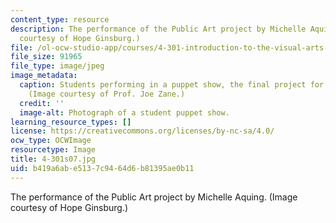 ```yaml
---
content_type: resource
description: The performance of the Public Art project by Michelle Aquing. (Image
  courtesy of Hope Ginsburg.)
file: /ol-ocw-studio-app/courses/4-301-introduction-to-the-visual-arts-spring-2007/b419a6abe5137c9464d6b81395ae0b11_4-301s07.jpg
file_size: 91965
file_type: image/jpeg
image_metadata:
  caption: Students performing in a puppet show, the final project for this course.
    (Image courtesy of Prof. Joe Zane.)
  credit: ''
  image-alt: Photograph of a student puppet show.
learning_resource_types: []
license: https://creativecommons.org/licenses/by-nc-sa/4.0/
ocw_type: OCWImage
resourcetype: Image
title: 4-301s07.jpg
uid: b419a6ab-e513-7c94-64d6-b81395ae0b11
---
```

The performance of the Public Art project by Michelle Aquing. (Image courtesy of Hope Ginsburg.)